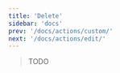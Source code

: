 ```yaml
---
title: 'Delete'
sidebar: 'docs'
prev: '/docs/actions/custom/'
next: '/docs/actions/edit/'
---
```


> TODO
